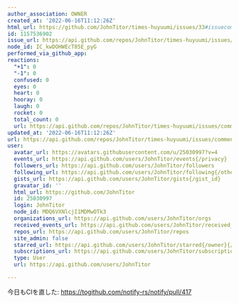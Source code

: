 ```yaml
---
author_association: OWNER
created_at: '2022-06-16T11:12:26Z'
html_url: https://github.com/JohnTitor/times-huyuumi/issues/33#issuecomment-1157536902
id: 1157536902
issue_url: https://api.github.com/repos/JohnTitor/times-huyuumi/issues/33
node_id: IC_kwDOHWEcT85E_pyG
performed_via_github_app: 
reactions:
  "+1": 0
  "-1": 0
  confused: 0
  eyes: 0
  heart: 0
  hooray: 0
  laugh: 0
  rocket: 0
  total_count: 0
  url: https://api.github.com/repos/JohnTitor/times-huyuumi/issues/comments/1157536902/reactions
updated_at: '2022-06-16T11:12:26Z'
url: https://api.github.com/repos/JohnTitor/times-huyuumi/issues/comments/1157536902
user:
  avatar_url: https://avatars.githubusercontent.com/u/25030997?v=4
  events_url: https://api.github.com/users/JohnTitor/events{/privacy}
  followers_url: https://api.github.com/users/JohnTitor/followers
  following_url: https://api.github.com/users/JohnTitor/following{/other_user}
  gists_url: https://api.github.com/users/JohnTitor/gists{/gist_id}
  gravatar_id: ''
  html_url: https://github.com/JohnTitor
  id: 25030997
  login: JohnTitor
  node_id: MDQ6VXNlcjI1MDMwOTk3
  organizations_url: https://api.github.com/users/JohnTitor/orgs
  received_events_url: https://api.github.com/users/JohnTitor/received_events
  repos_url: https://api.github.com/users/JohnTitor/repos
  site_admin: false
  starred_url: https://api.github.com/users/JohnTitor/starred{/owner}{/repo}
  subscriptions_url: https://api.github.com/users/JohnTitor/subscriptions
  type: User
  url: https://api.github.com/users/JohnTitor

---
```

今日もCIを直した: https://togithub.com/notify-rs/notify/pull/417